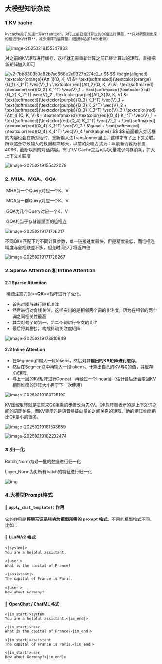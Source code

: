## 大模型知识杂烩

### 1.KV cache

 	kvcache用于加速计算attention，对于之前已经计算过的QK值进行屏蔽，**只对新预测出来的值进行KV计算**，减少矩阵的运算量。（图源b站@llm张老师）

​	![image-20250219155247833](assets/image-20250219155247833.png)



​	对之前的KV矩阵进行缓存，这样就无需重新计算之前已经计算过的矩阵，直接把新矩阵加入即可

![v2-7bb8303b0a82b7ae668e2e9327b274e2_r](assets/v2-7bb8303b0a82b7ae668e2e9327b274e2_r.jpg)
$$
\$$
\begin{aligned}
    \textcolor{orange}{Att_1}(Q, K, V) &= \text{softmaxed}(\textcolor{orange}{Q_1} K_1^T) \vec{V}_1 \\
    \textcolor{red}{Att_2}(Q, K, V) &= \text{softmaxed}(\textcolor{red}{Q_2} K_1^T) \vec{V}_1 + \text{softmaxed}(\textcolor{red}{Q_2} K_2^T) \vec{V}_2 \\
    \textcolor{purple}{Att_3}(Q, K, V) &= \text{softmaxed}(\textcolor{purple}{Q_3} K_1^T) \vec{V}_1 + \text{softmaxed}(\textcolor{purple}{Q_3} K_2^T) \vec{V}_2 + \text{softmaxed}(\textcolor{purple}{Q_3} K_3^T) \vec{V}_3 \\
    \textcolor{red}{Att_4}(Q, K, V) &= \text{softmaxed}(\textcolor{red}{Q_4} K_1^T) \vec{V}_1 + \text{softmaxed}(\textcolor{red}{Q_4} K_2^T) \vec{V}_2 + \text{softmaxed}(\textcolor{red}{Q_4} K_3^T) \vec{V}_3 \\
    &\quad + \text{softmaxed}(\textcolor{red}{Q_4} K_4^T) \vec{V}_4
\end{aligned}
\$$
$$
​	前面输入对话框的内容也会在新对话时，重新输入进Transformer里面，这样才有了上下文关联。所以这会导致输入的数据越来越大，以前的处理方式为：以最新内容为长度4096，截断以前的对话内容。有了KV Cache之后可以大量减少内存消耗，扩大上下文关联度

![image-20250219155422079](assets/image-20250219155422079.png)

### 2. MHA、MQA、GQA

​	MHA为一个Query对应一个K、V

​	MQA为一群Query对应一个K、V

​	GQA为几个Query对应一个K、V

​	GQA相当于存储器里面的组相连



![image-20250219171706217](assets/image-20250219171706217.png)

​	不同QKV匹配下的不同计算参数，单一链接速度最快，但是精度最低，而组相连精度与全相联差不多，但是时间少了将近四倍

![image-20250219171726267](assets/image-20250219171726267.png)

### 2.Sparse Attention 和 Infine Attention

#### 2.1 Sparse  Attention

​	稀疏注意力对==**QK**==矩阵进行了优化。

- 首先对矩阵进行随机关注
- 然后进行对角线关注。这样突出的是相邻两个词的关注度，因为在相邻的两个词之间相关性最高
- 其次对句子的第一、第二个词进行全文的关注
- 最后将其拼接，构成稀疏关注度矩阵

![image-20250219173810949](../../../typora_image/image-20250219173810949.png)

#### 2.2 Infine Attention

- 在Segmengt1输入一段tokens，然后对其**输出的KV矩阵进行缓存**。
- 然后在Segment2中再输入一段tokens，计算出自己的KV与Q的值，并缓存KV矩阵。
- 与上一层的KV矩阵进行Concat，再经过一个linear层（估计最后还会变回KV相同维度的矩阵大小用于下一次使用）

![image-20250219180725192](assets/image-20250219180725192.png)

​	KV压缩矩阵就是把原来QK相乘的步骤改为先KV。QK矩阵锁表示的是上下文词之间的语音关系，而KV表示的是语音特征向量的之间关系的矩阵，他的矩阵维度相比QK要小的很多。

![image-20250219181533659](assets/image-20250219181533659.png)

![image-20250219182202474](assets/image-20250219182202474.png)

### 3.归一化

Batch_Norm为对一批的数据进行归一化

Layer_Norm为对所有batch的特征进行归一化

![img](assets/ae2fb9927c4ce9457a5737fd6380c958.jpeg)

### 4.大模型Prompt格式

#### 📌 `apply_chat_template()` 作用  

它的作用是**将聊天记录转换为模型所需的 prompt 格式**，不同的模型格式不同，比如：  

#### 🔹 LLaMA2 格式  

```markdown
<|system|>
You are a helpful assistant.

<|user|>
What is the capital of France?

<|assistant|>
The capital of France is Paris.

<|user|>
How about Germany?
```

#### 🔹 OpenChat / ChatML 格式  

~~~markd
<|im_start|>system
You are a helpful assistant.<|im_end|>

<|im_start|>user
What is the capital of France?<|im_end|>

<|im_start|>assistant
The capital of France is Paris.<|im_end|>

<|im_start|>user
How about Germany?<|im_end|>
~~~



